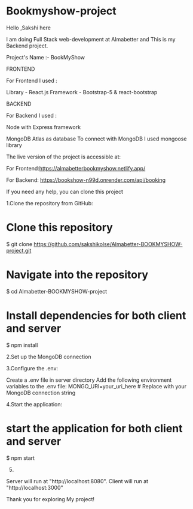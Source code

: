 ﻿# Bookmyshow-project

Hello ,Sakshi here

I am doing Full Stack web-development at Almabetter and This is my Backend project.

Project's Name :-
BookMyShow

FRONTEND

For Frontend I used :

Library - React.js
Framework - Bootstrap-5 & react-bootstrap

BACKEND

For Backend I used :

Node with Express framework

MongoDB Atlas as database To connect with MongoDB I used mongoose library


The live version of the project is accessible at:

For Frontend:https://almabetterbookmyshow.netlify.app/

For Backend: https://bookshow-n99d.onrender.com/api/booking


If you need any help, you can clone this project

1.Clone the repository from GitHub:
# Clone this repository
 $ git clone https://github.com/sakshikolse/Almabetter-BOOKMYSHOW-project.git

# Navigate into the repository
$ cd Almabetter-BOOKMYSHOW-project

# Install dependencies for both client and server
$ npm install

2.Set up the MongoDB connection

3.Configure the .env:

Create a .env file in server directory
Add the following environment variables to the .env file:
MONGO_URI=your_uri_here  # Replace with your MongoDB connection string

4.Start the application:

# start the application for both client and server
$ npm start  

5.
Server will run at "http://localhost:8080".
Client will run at "http://localhost:3000"

Thank you for exploring My project!

